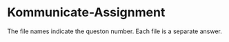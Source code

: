 # Kommunicate-Assignment
The file names indicate the queston number. Each file is a separate answer.
